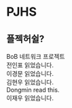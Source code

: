# PJHS  
## 플젝허쉴?  
  
BoB 네트워크 프로젝트  
전인표 읽었습니다.  
이경문 읽었습니다.  
김현우 읽었습니다.  
Dongmin read this.  
이재우 읽었습니다.  
